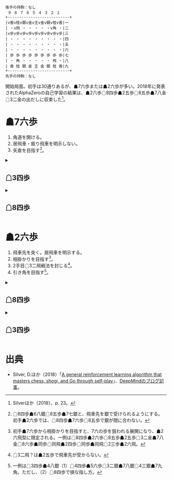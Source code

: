 ```
後手の持駒：なし
 ９ ８ ７ ６ ５ ４ ３ ２ １
+---------------------------+
|v香v桂v銀v金v王v金v銀v桂v香|一
| ・v飛 ・ ・ ・ ・ ・v角 ・|二
|v歩v歩v歩v歩v歩v歩v歩v歩v歩|三
| ・ ・ ・ ・ ・ ・ ・ ・ ・|四
| ・ ・ ・ ・ ・ ・ ・ ・ ・|五
| ・ ・ ・ ・ ・ ・ ・ ・ ・|六
| 歩 歩 歩 歩 歩 歩 歩 歩 歩|七
| ・ 角 ・ ・ ・ ・ ・ 飛 ・|八
| 香 桂 銀 金 王 金 銀 桂 香|九
+---------------------------+
先手の持駒：なし
```

開始局面。初手は30通りあるが、☗7六歩または☗2六歩が多い。2018年に発表されたAlphaZeroの自己学習の結果は、☗2六歩☖8四歩☗2五歩☖8五歩☗7八金☖3二金の出だしに収束した[^alphazero]。

# ☗7六歩
1. 角道を開ける。
1. 居飛車・振り飛車を明示しない。
1. 矢倉を目指す[^yagura]。

<details><summary>

## ☖3四歩</summary>
1. 角道を開ける。
1. 居飛車・振り飛車を明示しない。
1. 戦型選択権を取りに行く。特に、横歩取りを目指す。

### ☗2六歩☖8四歩☗2五歩☖8五歩☖8四歩☗2五歩☖8五歩☖8四歩☗2五歩☖8五歩☗7八金☖3二金☗2四歩☖同歩☗同飛☖8六歩☗同歩☖同飛☗3四飛
### ☗2二角成☖同銀☗4五角
</details>

<details><summary>

## ☖8四歩</summary>
1. 飛車先を突く。居飛車を明示する。
1. 王者の一手。先手に戦型選択権を委ねる。

### ☗6八銀☖3四歩☗7七銀☖6二銀☗2六歩☖4二銀☗2五歩☖3三銀
### ☗2六歩☖8五歩☗2五歩☖3二金☗7七角☖3四歩☗8八銀☖7七角成☗同銀☖2二銀
</details>

# ☗2六歩
1. 飛車先を突く。居飛車を明示する。
1. 相掛かりを目指す[^aigakari]。
1. 2手目☖3二飛戦法を封じる[^r-32]。
1. 引き角を目指す[^hikikaku]。

<details><summary>

## ☖8四歩</summary>
1. 飛車先を突く。居飛車を明示する。
1. 相掛かりを受けて立つ。

### ☗2五歩☖8五歩☗7八金☖3二金☗3八銀☖7二銀☗9六歩
### ☗7六歩
</details>

<details><summary>

## ☖3四歩</summary>
1. 角道を開ける。
1. 居飛車・振り飛車を明示しない。
1. 相掛かりを拒否する。特に、横歩取りを目指す。

### ☗7六歩
### ☗2五歩☖3三角☗7六歩
</details>

# 出典
* Silver, D.ほか（2018）「[A general reinforcement learning algorithm that masters chess, shogi, and Go through self-play](https://storage.googleapis.com/deepmind-media/DeepMind.com/Blog/alphazero-shedding-new-light-on-chess-shogi-and-go/alphazero_preprint.pdf)」、[DeepMindのブログ記事](https://www.deepmind.com/blog/alphazero-shedding-new-light-on-chess-shogi-and-go)。

[^alphazero]: Silverほか（2018）、p. 23。

[^yagura]: ☖8四歩☗6八銀☖8五歩☗7七銀と、飛車先を銀で受けられるようにする。初手☗2六歩では、☖8四歩☗7六歩☖8五歩で銀が間に合わない。

[^aigakari]: 初手☗7六歩から相掛かりを目指すと、7六の歩を狙われる展開になり、☗2六飛型に限定される。一例は☖8四歩☗2六歩☖8五歩☗2五歩☖3二金☗7八金☖8六歩☗同歩☖同飛☗2四歩☖同歩☗同飛☖2三歩☗2六飛。

[^r-32]: ☖3二飛？は☗2五歩で飛車先が受からない。

[^hikikaku]: 一例は☖3四歩☗4八銀（1）☖4四歩☗5六歩☖3二銀☗7八銀☖4三銀☗7九角。ただし、（2）☖8四歩で損な指し方。
